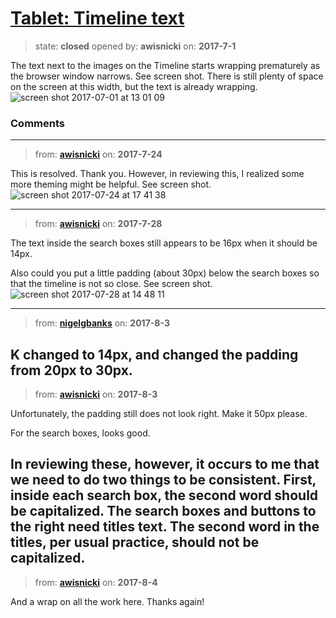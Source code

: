 # [Tablet: Timeline text](https://github.com/livingstoneonline/livingstoneonline/issues/174)

> state: **closed** opened by: **awisnicki** on: **2017-7-1**

The text next to the images on the Timeline starts wrapping prematurely as the browser window narrows. See screen shot. There is still plenty of space on the screen at this width, but the text is already wrapping.
![screen shot 2017-07-01 at 13 01 09](https://user-images.githubusercontent.com/12518623/27764368-858f7418-5e5d-11e7-9a7c-40b70cd4fd4e.png)


### Comments

---
> from: [**awisnicki**](https://github.com/livingstoneonline/livingstoneonline/issues/174#issuecomment-317576785) on: **2017-7-24**

This is resolved. Thank you. However, in reviewing this, I realized some more theming might be helpful. See screen shot.
![screen shot 2017-07-24 at 17 41 38](https://user-images.githubusercontent.com/12518623/28548193-39b92cf8-7098-11e7-8bf0-f4c9c04291db.png)

---
> from: [**awisnicki**](https://github.com/livingstoneonline/livingstoneonline/issues/174#issuecomment-318746076) on: **2017-7-28**

The text inside the search boxes still appears to be 16px when it should be 14px. 

Also could you put a little padding (about 30px) below the search boxes so that the timeline is not so close. See screen shot.
![screen shot 2017-07-28 at 14 48 11](https://user-images.githubusercontent.com/12518623/28733903-dcccef52-73a3-11e7-9171-1da4aee8114a.png)

---
> from: [**nigelgbanks**](https://github.com/livingstoneonline/livingstoneonline/issues/174#issuecomment-320043326) on: **2017-8-3**

K changed to 14px, and changed the padding from 20px to 30px.
---
> from: [**awisnicki**](https://github.com/livingstoneonline/livingstoneonline/issues/174#issuecomment-320081016) on: **2017-8-3**

Unfortunately, the padding still does not look right. Make it 50px please.

For the search boxes, looks good. 

In reviewing these, however, it occurs to me that we need to do two things to be consistent. First, inside each search box, the second word should be capitalized. The search boxes and buttons to the right need titles text. The second word in the titles, per usual practice, should not be capitalized.
---
> from: [**awisnicki**](https://github.com/livingstoneonline/livingstoneonline/issues/174#issuecomment-320390220) on: **2017-8-4**

And a wrap on all the work here. Thanks again!
